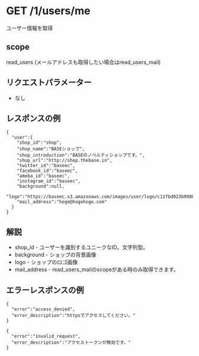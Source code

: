 # GET /1/users/me

ユーザー情報を取得

## scope

read_users (メールアドレスも取得したい場合はread_users_mail)

## リクエストパラメーター

* なし

## レスポンスの例
```
{
  "user":{
    "shop_id":"shop",
    "shop_name":"BASEショップ",
    "shop_introduction":"BASEのノベルティショップです。",
    "shop_url":"http://shop.thebase.in",
    "twitter_id":"baseec",
    "facebook_id":"baseec",
    "ameba_id":"baseec",
    "instagram_id":"baseec",
    "background":null,
    "logo":"https://baseec.s3.amazonaws.com/images/user/logo/c11fbd023b998035d0b813962ca77062.png",
    "mail_address":"hoge@hogehoge.com"
  }
}
```

## 解説

* shop_id - ユーザーを識別するユニークなID。文字列型。
* background - ショップの背景画像
* logo - ショップのロゴ画像
* mail_address - read_users_mailのscopeがある時のみ取得できます。

## エラーレスポンスの例

```
{
  "error":"access_denied",
  "error_description":"httpsでアクセスしてください。"
}
```
```
{
  "error":"invalid_request",
  "error_description":"アクセストークンが無効です。"
}
```
